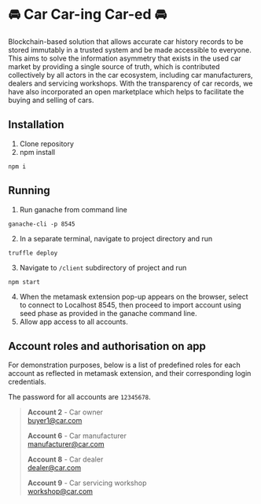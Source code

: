 # 🚘 Car Car-ing Car-ed 🚘
Blockchain-based solution that allows accurate car history records to be stored immutably in a trusted system and be made accessible to everyone. This aims to solve the information asymmetry that exists in the used car market by providing a single source of truth, which is contributed collectively by all actors in the car ecosystem, including car manufacturers, dealers and servicing workshops. With the transparency of car records, we have also incorporated an open marketplace which helps to facilitate the buying and selling of cars.

## Installation 
1. Clone repository
2. npm install
```
npm i
```

## Running
1. Run ganache from command line
```
ganache-cli -p 8545
```
2. In a separate terminal, navigate to project directory and run 
```
truffle deploy
```
3. Navigate to `/client` subdirectory of project and run
```
npm start
```
4. When the metamask extension pop-up appears on the browser, select to connect to Localhost 8545, then proceed to import account using seed phase as provided in the ganache command line.
5. Allow app access to all accounts.

## Account roles and authorisation on app
For demonstration purposes, below is a list of predefined roles for each account as reflected in metamask extension, and their corresponding login credentials.

The password for all accounts are `12345678`.

> **Account 2** - Car owner  
> buyer1@car.com
> 
> **Account 6** - Car manufacturer  
> manufacturer@car.com  
> 
> **Account 8** - Car dealer  
> dealer@car.com
> 
> **Account 9** - Car servicing workshop  
> workshop@car.com  


